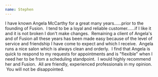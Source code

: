 ```yaml
---
name: Stephen
---
```



I have known Angela McCarthy for a great many years……prior to the founding of Fusion.  I tend to be a loyal and reliable customer……if I like it and it is not broken I don't make changes.  Remaining a client of Angela's and of Fusion all these years has been made easy because of the level of service and friendship I have come to expect and which I receive.  Angela runs a nice salon which is always clean and orderly.  I find that Angela is quick to respond to my requests for appointments and is "flexible" when I need her to be from a scheduling standpoint.  I would highly recommend her and Fusion.  All are friendly, experienced professionals in my opinion.  You will not be disappointed.